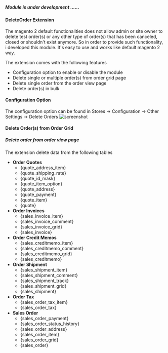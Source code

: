 ##### Module is under development ......

#### DeleteOrder Extension

The magento 2 default functionalities does not allow admin or site owner to delete test order(s) or any other type of order(s) that has been canceled, closed or shouldn't exist anymore.
So in order to provide such functionality, i developed this module. 
It's easy to use and works like default magento 2 way. 

The extension comes with the following features
- Configuration option to enable or disable the module
- Delete single or multiple order(s) from order grid page
- Delete single order from the order view page
- Delete order(s) in bulk

#### Configuration Option
The configuration option can be found in Stores -> Configuration -> Other Settings -> Delete Orders
![screenshot](https://user-images.githubusercontent.com/2330736/33277078-c477dbb6-d397-11e7-9355-b3c278a452fb.png)

#### Delete Order(s) from Order Grid 

##### Delete order from order view page



The extension delete data from the following tables
 - **Order Quotes** 
    - {quote_address_item}
    - {quote_shipping_rate}
    - {quote_id_mask}
    - {quote_item_option}
    - {quote_address}
    - {quote_payment}
    - {quote_item}
    - {quote}
 - **Order Invoices**
    - {sales_invoice_item}
    - {sales_invoice_comment}
    - {sales_invoice_grid}
    - {sales_invoice}
 - **Order Credit Memos**
    - {sales_creditmemo_item}
    - {sales_creditmemo_comment}
    - {sales_creditmemo_grid}
    - {sales_creditmemo}
 - **Order Shipment**
    - {sales_shipment_item}
    - {sales_shipment_comment}
    - {sales_shipment_track}
    - {sales_shipment_grid}
    - {sales_shipment}
 - **Order Tax**
    - {sales_order_tax_item}
    - {sales_order_tax}
 - **Sales Order**
    - {sales_order_payment}
    - {sales_order_status_history}
    - {sales_order_address}
    - {sales_order_item}
    - {sales_order_grid}
    - {sales_order}